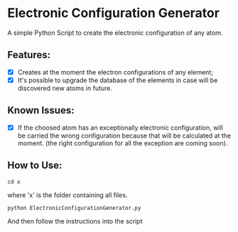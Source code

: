 # Electronic Configuration Generator
A simple Python Script to create the electronic configuration of any atom.
## Features:
 - [x] Creates at the moment the electron configurations of any element;
 - [x] It's possible to upgrade the database of the elements in case will be discovered new atoms in future.
## Known Issues:
 - [x] If the choosed atom has an exceptionally electronic configuration, will be carried the wrong configuration because that will be calculated at the moment. (the right configuration for all the exception are coming soon).
## How to Use:
    cd x
 where 'x' is the folder containing all files.
		  
	python ElectronicConfigurationGenerator.py
 And then follow the instructions into the script

